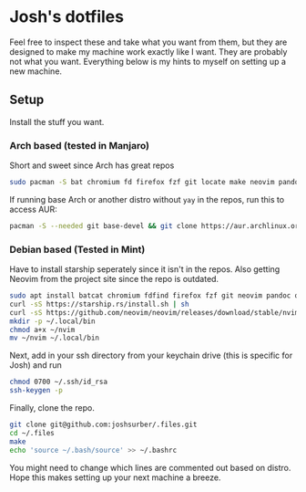 Josh's dotfiles
===============

Feel free to inspect these and take what you want from them, but they are designed to make my machine work exactly like I want. They are probably not what you want. Everything below is my hints to myself on setting up a new machine.

Setup
-----

Install the stuff you want.

### Arch based (tested in Manjaro)

Short and sweet since Arch has great repos
``` bash
sudo pacman -S bat chromium fd firefox fzf git locate make neovim pandoc python qterminal ripgrep screenfetch starship stow tidy tldr yay
```

If running base Arch or another distro without `yay` in the repos, run this to access AUR:

``` bash
pacman -S --needed git base-devel && git clone https://aur.archlinux.org/yay.git && cd yay && makepkg -si
```

### Debian based (Tested in Mint)

Have to install starship seperately since it isn't in the repos. Also getting Neovim from the project site since the repo is outdated.
``` bash
sudo apt install batcat chromium fdfind firefox fzf git neovim pandoc qterminal ripgrep screenfetch starship stow tidy tldr
curl -sS https://starship.rs/install.sh | sh
curl -sS https://github.com/neovim/neovim/releases/download/stable/nvim.appimage > ~/nvim
mkdir -p ~/.local/bin
chmod a+x ~/nvim
mv ~/nvim ~/.local/bin
```

Next, add in your ssh directory from your keychain drive (this is specific for Josh) and run
``` bash
chmod 0700 ~/.ssh/id_rsa
ssh-keygen -p
```
Finally, clone the repo.
``` bash
git clone git@github.com:joshsurber/.files.git
cd ~/.files
make
echo 'source ~/.bash/source' >> ~/.bashrc
```
You might need to change which lines are commented out based on distro. Hope this makes setting up your next machine a breeze.
